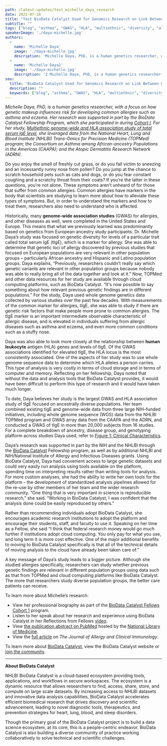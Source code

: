 ```yaml
---
path: /latest-updates/test_michelle_daya_research
date: 2023-07-18
title: "Test BioData Catalyst Used for Genomics Research on Link Between Genetic Risk and Allergic Disease"
subtitle: ""
tags: ["blog", "asthma", "GWAS", "HLA", "multiethnic", "diversity", "allergies", "cloud computing"]
speakerImage: './daya-michelle.jpg'
authors:
  -
    name: 'Michelle Daya'
    image: './daya-michelle.jpg'
    description: 'Michelle Daya, PhD, is a human genetics researcher, with a focus on how genetic makeup influences risk for developing common allergies such as asthma and eczema. Her research was supported in part by the BioData Catalyst Fellowship Program, which she participated in during [Cohort I](https://biodatacatalyst.nhlbi.nih.gov/fellows/cohort1/). For her study, [Multiethnic genome-wide and HLA association study of total serum IgE level](https://pubmed.ncbi.nlm.nih.gov/34536413/), she leveraged data from the National Heart, Lung and Blood Institute (NHLBI) Trans-Omics for Precision Medicine (TOPMed) program; the Consortium on Asthma among African-ancestry Populations in the Americas (CAAPA); and the Atopic Dermatitis Research Network (ADRN).'
  -
    name: 'Michelle Daya2'
    image: './daya-michelle.jpg'
    description: '2 Michelle Daya, PhD, is a human genetics researcher, with a focus on how genetic makeup influences risk for developing common allergies such as asthma and eczema. Her research was supported in part by the BioData Catalyst Fellowship Program, which she participated in during [Cohort I](https://biodatacatalyst.nhlbi.nih.gov/fellows/cohort1/). For her study, [Multiethnic genome-wide and HLA association study of total serum IgE level](https://pubmed.ncbi.nlm.nih.gov/34536413/), she leveraged data from the National Heart, Lung and Blood Institute (NHLBI) Trans-Omics for Precision Medicine (TOPMed) program; the Consortium on Asthma among African-ancestry Populations in the Americas (CAAPA); and the Atopic Dermatitis Research Network (ADRN).'
seo:
  title: "BioData Catalyst Used for Genomics Research on Link Between Genetic Risk and Allergic Disease"
  description: ""
  keywords: ["blog", "asthma", "GWAS", "HLA", "multiethnic", "diversity", "allergies", "cloud computing"]
---
```


*Michelle Daya, PhD, is a human genetics researcher, with a focus on how genetic makeup influences risk for developing common allergies such as asthma and eczema. Her research was supported in part by the BioData Catalyst Fellowship Program, which she participated in during [Cohort I](https://biodatacatalyst.nhlbi.nih.gov/fellows/cohort1/). For her study, [Multiethnic genome-wide and HLA association study of total serum IgE level](https://pubmed.ncbi.nlm.nih.gov/34536413/), she leveraged data from the National Heart, Lung and Blood Institute (NHLBI) Trans-Omics for Precision Medicine (TOPMed) program; the Consortium on Asthma among African-ancestry Populations in the Americas (CAAPA); and the Atopic Dermatitis Research Network (ADRN).*

Do you enjoy the smell of freshly cut grass, or do you fall victim to sneezing and an incessantly runny nose from pollen? Do you jump at the chance to scratch household pets such as cats and dogs, or do you fear constant coughing and a scratchy throat from their coats? If you’re the latter in these questions, you're not alone. These symptoms aren’t unheard of for those that suffer from common allergies. Common allergies have markers in the body that scientists are studying to learn more about how to alleviate these types of symptoms. But, in order to understand the markers and how to treat them, researchers also need to understand who is affected.

Historically, many **genome-wide association studies** (GWAS) for allergies, and other diseases as well, were completed in the United States and Europe. This means that what we previously learned was predominantly based on genetics from European ancestry study participants. Dr. Michelle Daya’s study was focused on genetic diversity for levels of a particular trait called total serum IgE (tIgE), which is a marker for allergy. She was able to determine that genetic loci of allergy discovered by previous studies that focused on European populations are very relevant in other population groups – particularly African ancestry and Hispanic and Latino population groups. 
Daya explains, “Previously, researchers couldn’t really say which genetic variants are relevant in other population groups because nobody was able to really bring all of the data together and look at it.” Now, TOPMed and other data resources for her study are available through cloud computing platforms, such as BioData Catalyst. “It's now possible to say something about how relevant previous genetic findings are in different populations.”
For the study, Daya used whole genome genetics data collected by various studies over the past few decades. With measurements of the common marker for allergies, tIgE, she was able to study if there are genetic risk factors that make people more prone to common allergies. The tIgE marker is an important intermediate observable characteristic of allergic disease, and is elevated in individuals suffering from allergic diseases such as asthma and eczema, and even more common conditions such as a stuffy nose.

Daya was also able to look more closely at the relationship between **human leukocyte** antigen (HLA) genes and levels of tIgE. Of the GWAS associations identified for elevated tIgE, the HLA locus is the most consistently associated. One of the aspects of her study was to use whole genome sequence data to determine which HLA alleles a person carries. This type of analysis is very costly in terms of cloud storage and in terms of computer and memory. Reflecting on her fellowship, Daya noted that without the data and analysis tools that BioData Catalyst provides, it would have been difficult to perform this type of research and it would have taken much longer. 

To date, Daya believes her study is the largest GWAS and HLA association study of tIgE focused on ancestrally diverse populations. Her team combined existing tIgE and genome-wide data from three large NIH–funded initiatives, including whole genome sequence (WGS) data from the NHLBI TOPMed program and GWAS array data from the CAAPA and the ADRN, and conducted a GWAS of tIgE in more than 20,000 subjects from 16 studies. For a complete breakdown of ancestry, disease group, and genotyping platform across studies Daya used, refer to [Figure 1: Clinical Characteristics](https://els-jbs-prod-cdn.jbs.elsevierhealth.com/cms/attachment/48ffd166-2b2a-4d17-9e6b-4df2653a35a1/gr1_lrg.jpg).

Daya’s research was supported in part by the NIH and the NHLBI through the [BioData Catalyst](https://biodatacatalyst.nhlbi.nih.gov/) Fellowship program, as well as by additional NHLBI and NIH/National Institute of Allergy and Infectious Diseases grants. Using BioData Catalyst, Daya had convenient access to large genetic datasets and could very easily run analysis using tools available on the platform, spending time on interpreting results rather than writing tools for analysis. For more custom analyses, she had the ability to write her own tools for the platform - the development of standardized analysis pipelines allowed for the re-use by other members of her team and the wider research community. “One thing that is very important in science is reproducible research,” she said. “Working in BioData Catalyst, I was confident that the analysis done could be easily reproduced by others.”

Rather than recommending individuals adopt BioData Catalyst, she encourages academic research institutions to adopt the platform and encourage their students, staff, and faculty to use it. Speaking on her time as a Fellow, she said “I think that federal research money would go much further if institutions adopt cloud computing. You only pay for what you use, and long term it is more cost effective. One of the major additional benefits to moving to BioData Catalyst specifically is that all of the technical details of moving analysis to the cloud have already been taken care of.”

A key message of Daya’s study leads to a bigger picture. Although she studied allergies specifically, researchers can study whether previous genetic findings are relevant in different population groups using data such as that from TOPMed and cloud computing platforms like BioData Catalyst. The more that researchers study diverse population groups, the better care patients can receive. 

To learn more about Michelle’s research:

* View her professional biography as part of the [BioData Catalyst Fellows Cohort 1](https://biodatacatalyst.nhlbi.nih.gov/fellows/cohort1) program.
* Listen to her speak about her research and experience using BioData Catalyst in her Reflections from Fellows [video](https://youtu.be/i_yx__HsdN0).
* View [the publication abstract on PubMed](https://pubmed.ncbi.nlm.nih.gov/34536413/) hosted by the [National Library of Medicine](https://www.nlm.nih.gov/).
* View the [full article](https://doi.org/10.1016/j.jaci.2021.09.011) on *The Journal of Allergy and Clinical Immunology*.


To learn more about [BioData Catalyst](https://biodatacatalyst.nhlbi.nih.gov/), view the BioData Catalyst website or [join the community](https://biodatacatalyst.nhlbi.nih.gov/contact/ecosystem).

---

**About BioData Catalyst**

NHLBI BioData Catalyst is a cloud-based ecosystem providing tools, applications, and workflows in secure workspaces. The ecosystem is a dynamic resource that allows researchers to find, access, share, store, and compute on large scale datasets. By increasing access to NHLBI datasets and innovative data analysis capabilities, BioData Catalyst accelerates efficient biomedical research that drives discovery and scientific advancement, leading to novel diagnostic tools, therapeutics, and prevention strategies for heart, lung, blood, and sleep disorders.

Though the primary goal of the BioData Catalyst project is to build a data science ecosystem, at its core, this is a people-centric endeavor. BioData Catalyst is also building a diverse community of practice working collaboratively to solve technical and scientific challenges.

